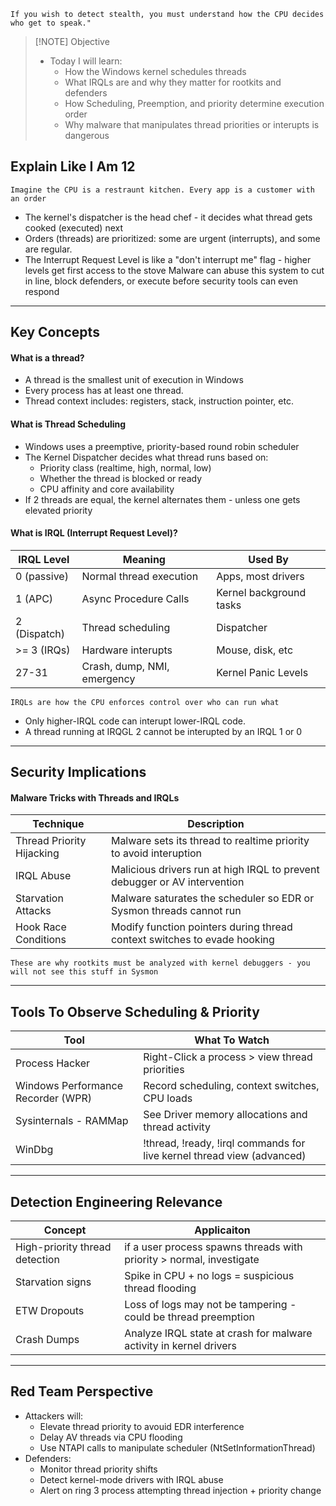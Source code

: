 `If you wish to detect stealth, you must understand how the CPU decides who get to speak."`

> [!NOTE] Objective
> - Today I will learn:
> 	- How the Windows kernel schedules threads
> 	- What IRQLs are and why they matter for rootkits and defenders
> 	- How Scheduling, Preemption, and priority determine execution order
> 	- Why malware that manipulates thread priorities or interupts is dangerous
## Explain Like I Am 12
`Imagine the CPU is a restraunt kitchen. Every app is a customer with an order`
- The kernel's dispatcher is the head chef - it decides what thread gets cooked (executed) next
- Orders (threads) are prioritized: some are urgent (interrupts), and some are regular.
- The Interrupt Request Level is like a "don't interrupt me" flag - higher levels get first access to the stove
Malware can abuse this system to cut in line, block defenders, or execute before security tools can even respond

---
## Key Concepts

#### What is a thread?
- A thread is the smallest unit of execution in Windows
- Every process has at least one thread.
- Thread context includes: registers, stack, instruction pointer, etc.
#### What is Thread Scheduling
- Windows uses a preemptive, priority-based round robin scheduler
- The Kernel Dispatcher decides what thread runs based on:
	- Priority class (realtime, high, normal, low)
	- Whether the thread is blocked or ready
	- CPU affinity and core availability
- If 2 threads are equal, the kernel alternates them - unless one gets elevated priority
#### What is IRQL (Interrupt Request Level)?

| IRQL Level   | Meaning                     | Used By                 |
| ------------ | --------------------------- | ----------------------- |
| 0 (passive)  | Normal thread execution     | Apps, most drivers      |
| 1 (APC)      | Async Procedure Calls       | Kernel background tasks |
| 2 (Dispatch) | Thread scheduling           | Dispatcher              |
| >= 3 (IRQs)  | Hardware interupts          | Mouse, disk, etc        |
| 27-31        | Crash, dump, NMI, emergency | Kernel Panic Levels     |
`IRQLs are how the CPU enforces control over who can run what`
- Only higher-IRQL code can interupt lower-IRQL code.
- A thread running at IRQGL 2 cannot be interupted by an IRQL 1 or 0

---
## Security Implications

#### Malware Tricks with Threads and IRQLs

| Technique                 | Description                                                               |
| ------------------------- | ------------------------------------------------------------------------- |
| Thread Priority Hijacking | Malware sets its thread to realtime priority to avoid interuption         |
| IRQL Abuse                | Malicious drivers run at high IRQL to prevent debugger or AV intervention |
| Starvation Attacks        | Malware saturates the scheduler so EDR or Sysmon threads cannot run       |
| Hook Race Conditions      | Modify function pointers during thread context switches to evade hooking  |
`These are why rootkits must be analyzed with kernel debuggers - you will not see this stuff in Sysmon`

---
## Tools To Observe Scheduling & Priority

| Tool                               | What To Watch                                                          |
| ---------------------------------- | ---------------------------------------------------------------------- |
| Process Hacker                     | Right-Click a process > view thread priorities                         |
| Windows Performance Recorder (WPR) | Record scheduling, context switches, CPU loads                         |
| Sysinternals - RAMMap              | See Driver memory allocations and thread activity                      |
| WinDbg                             | !thread, !ready, !irql commands for live kernel thread view (advanced) |

---
## Detection Engineering Relevance

| Concept                        | Applicaiton                                                          |
| ------------------------------ | -------------------------------------------------------------------- |
| High-priority thread detection | if a user process spawns threads with priority > normal, investigate |
| Starvation signs               | Spike in CPU + no logs = suspicious thread flooding                  |
| ETW Dropouts                   | Loss of logs may not be tampering - could be thread preemption       |
| Crash Dumps                    | Analyze IRQL state at crash for malware activity in kernel drivers   |

---
## Red Team Perspective
- Attackers will:
	- Elevate thread priority to avouid EDR interference
	- Delay AV threads via CPU flooding
	- Use NTAPI calls to manipulate scheduler (NtSetInformationThread)
- Defenders:
	- Monitor thread priority shifts
	- Detect kernel-mode drivers with IRQL abuse
	- Alert on ring 3 process attempting thread injection + priority change